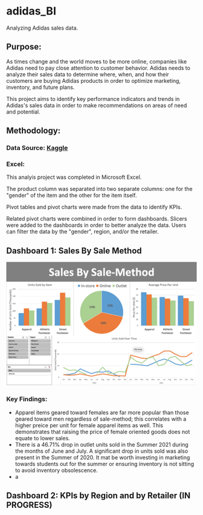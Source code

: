 # adidas_BI
Analyzing Adidas sales data.

## Purpose:
As times change and the world moves to be more online, companies like Adidas need to pay close attention to customer behavior. Adidas needs to analyze their sales data to determine where, when, and how their customers are buying Adidas products in order to optimize marketing, inventory, and future plans. 

This project aims to identify key performance indicators and trends in Adidas's sales data in order to make recommendations on areas of need and potential. 

## Methodology: 

### Data Source: [Kaggle](https://www.kaggle.com/datasets/heemalichaudhari/adidas-sales-dataset)

### Excel:
This analyis project was completed in Microsoft Excel. 

The product column was separated into two separate columns: one for the "gender" of the item and the other for the item itself. 

Pivot tables and pivot charts were made from the data to identify KPIs. 

Related pivot charts were combined in order to form dashboards. Slicers were added to the dashboards in order to better analyze the data. Users can filter the data by the "gender", region, and/or the retailer. 


## Dashboard 1: Sales By Sale Method

![Sales By Sale Method Dashboard](Dashboards/SalesBySaleMethod.png)

### Key Findings: 
* Apparel items geared toward females are far more popular than those geared toward men regardless of sale-method; this correlates with a higher preice per unit for female apparel items as well. This demonstrates that raising the price of female oriented goods does not equate to lower sales.
* There is a 46.71% drop in outlet units sold in the Summer 2021 during the months of June and July. A significant drop in units sold was also present in the Summer of 2020. It mat be worth investing in marketing towards students out for the summer or ensuring inventory is not sitting to avoid inventory obsolescence.
* a

## Dashboard 2: KPIs by Region and by Retailer (IN PROGRESS)
